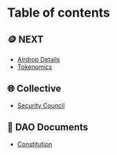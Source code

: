 # Table of contents

## 🪙 NEXT

* [Airdrop Details](README.md)
* [Tokenomics](next/tokenomics.md)

## 🌐 Collective

* [Security Council](collective/security-council.md)

## 📜 DAO Documents

* [Constitution](dao-documents/constitution.md)

